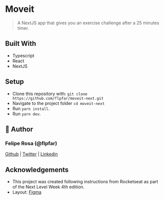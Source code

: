 # Moveit

> A NextJS app that gives you an exercise challenge after a 25 minutes timer.

## Built With

- Typescript
- React
- NextJS

## Setup

- Clone this repository with: `git clone https://github.com/flpfar/moveit-next.git`
- Navigate to the project folder `cd moveit-next`
- Run `yarn install`.
- Run `yarn dev`.

## 👤 Author

### Felipe Rosa (@flpfar)

[Github](https://github.com/flpfar) | [Twitter](https://twitter.com/flpfar) | [Linkedin](https://www.linkedin.com/in/felipe-augusto-rosa)

## Acknowledgements

- This project was created following instructions from Rocketseat as part of the Next Level Week 4th edition.
- Layout: [Figma](https://www.figma.com/file/ge20pu3ofMOKoliUyKx1Nl/Move.it-1.0)
